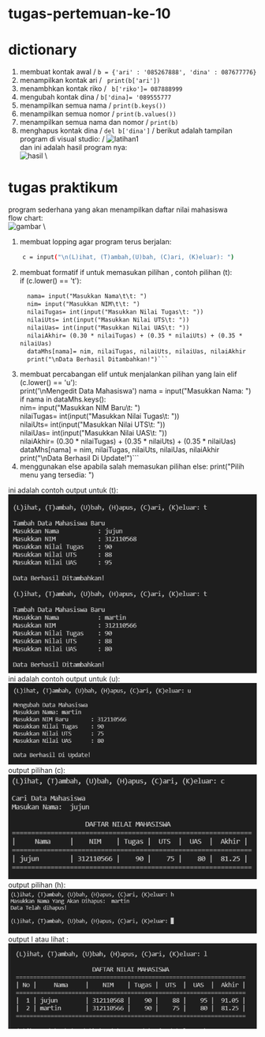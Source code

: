 # tugas-pertemuan-ke-10
# dictionary
1. membuat kontak awal /
``` b = {'ari' : '085267888', 'dina' : 087677776} ```
2. menampilkan kontak ari /
``` print(b['ari'])```
3. menambhkan kontak riko /
``` b['riko']= 087888999```
4. mengubah kontak dina /
```b['dina]= '089555777```
5. menampilkan semua nama /
``` print(b.keys()) ```
6. menampilkan semua nomor /
``` print(b.values()) ```
7. menampilkan semua nama dan nomor /
``` print(b) ```
8. menghapus kontak dina /
``` del b['dina'] ``` /
berikut adalah tampilan program di visual studio: /
![latihan1](gambar/latihan-1.png) \
dan ini adalah hasil program nya: \
![hasil](gambar/hasil-program.png) \

# tugas praktikum
program sederhana yang akan menampilkan daftar nilai mahasiswa \
flow chart: \
![gambar](gambar/flowchart.png)  \
1. membuat lopping agar program terus berjalan:
``` sh while True :
    c = input("\n(L)ihat, (T)ambah,(U)bah, (C)ari, (K)eluar): ")
```
2. membuat formatif if untuk memasukan pilihan , contoh pilihan (t): \
if (c.lower() == 't'):                                               
      ```  print('\nTambah Data Mahasiswa Baru')
        nama= input("Masukkan Nama\t\t: ")                                        
        nim= input("Masukkan NIM\t\t: ")                                         
        nilaiTugas= int(input("Masukkan Nilai Tugas\t: "))                              
        nilaiUts= int(input("Masukkan Nilai UTS\t: "))                                   
        nilaiUas= int(input("Masukkan Nilai UAS\t: "))                                    
        nilaiAkhir= (0.30 * nilaiTugas) + (0.35 * nilaiUts) + (0.35 * nilaiUas)              
        dataMhs[nama]= nim, nilaiTugas, nilaiUts, nilaiUas, nilaiAkhir                         
        print("\nData Berhasil Ditambahkan!")```
3. membuat percabangan elif untuk menjalankan pilihan yang lain
elif (c.lower() == 'u'):                                                                    
        print('\nMengedit Data Mahasiswa')
        nama = input("Masukkan Nama: ")                                                         
        if nama in dataMhs.keys():                              
            nim= input("Masukkan NIM Baru\t: ")                              
            nilaiTugas= int(input("Masukkan Nilai Tugas\t: "))                           
            nilaiUts= int(input("Masukkan Nilai UTS\t: "))                           
            nilaiUas= int(input("Masukkan Nilai UAS\t: "))                           
            nilaiAkhir= (0.30 * nilaiTugas) + (0.35 * nilaiUts) + (0.35 * nilaiUas)          
            dataMhs[nama] = nim, nilaiTugas, nilaiUts, nilaiUas, nilaiAkhir                      
            print("\nData Berhasil Di Update!")```
4. menggunakan else apabila salah memasukan pilihan 
else:
        print("Pilih menu yang tersedia: ")                                                   

ini adalah contoh output untuk (t): \
![t](gambar/menambahkandata.png) \
ini adalah contoh output untuk (u): \
![u](gambar/mengubah.png) \
output pilihan (c): \
![c](gambar/mencari.png)
output pilihan (h): \
![h](gambar/menghapus.png)
output l atau lihat :\
![l](gambar/menampilkan_data.png)